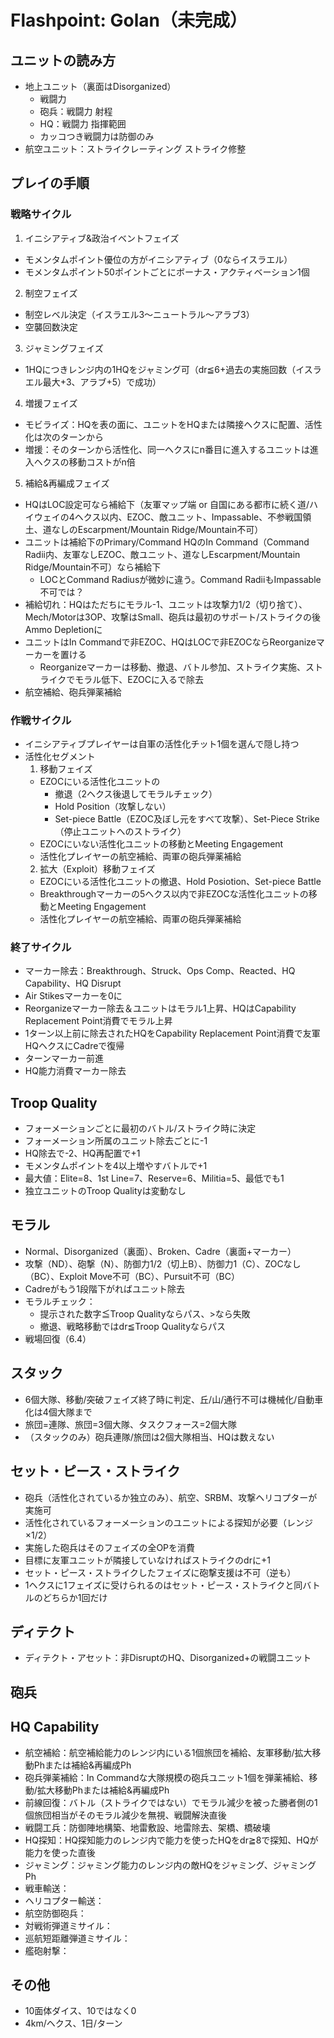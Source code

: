 # Flashpoint: Golan（未完成）

## ユニットの読み方
- 地上ユニット（裏面はDisorganized）
  - 戦闘力
  - 砲兵：戦闘力 射程
  - HQ：戦闘力 指揮範囲
  -	カッコつき戦闘力は防御のみ
- 航空ユニット：ストライクレーティング ストライク修整

## プレイの手順
### 戦略サイクル
1. イニシアティブ&政治イベントフェイズ
  - モメンタムポイント優位の方がイニシアティブ（0ならイスラエル）
  - モメンタムポイント50ポイントごとにボーナス・アクティベーション1個
2. 制空フェイズ
  - 制空レベル決定（イスラエル3～ニュートラル～アラブ3）
  - 空襲回数決定
3. ジャミングフェイズ
  - 1HQにつきレンジ内の1HQをジャミング可（dr≦6+過去の実施回数（イスラエル最大+3、アラブ+5）で成功）
4. 増援フェイズ
  - モビライズ：HQを表の面に、ユニットをHQまたは隣接ヘクスに配置、活性化は次のターンから
  - 増援：そのターンから活性化、同一ヘクスにn番目に進入するユニットは進入ヘクスの移動コストがn倍
5. 補給&再編成フェイズ
  - HQはLOC設定可なら補給下（友軍マップ端 or 自国にある都市に続く道/ハイウェイの4ヘクス以内、EZOC、敵ユニット、Impassable、不参戦国領土、道なしのEscarpment/Mountain Ridge/Mountain不可）
  - ユニットは補給下のPrimary/Command HQのIn Command（Command Radii内、友軍なしEZOC、敵ユニット、道なしEscarpment/Mountain Ridge/Mountain不可）なら補給下
    - LOCとCommand Radiusが微妙に違う。Command RadiiもImpassable不可では？
  - 補給切れ：HQはただちにモラル-1、ユニットは攻撃力1/2（切り捨て）、Mech/Motorは3OP、攻撃はSmall、砲兵は最初のサポート/ストライクの後Ammo Depletionに
  - ユニットはIn Commandで非EZOC、HQはLOCで非EZOCならReorganizeマーカーを置ける
    - Reorganizeマーカーは移動、撤退、バトル参加、ストライク実施、ストライクでモラル低下、EZOCに入るで除去
  - 航空補給、砲兵弾薬補給

### 作戦サイクル
- イニシアティブプレイヤーは自軍の活性化チット1個を選んで隠し持つ
- 活性化セグメント
  1. 移動フェイズ
  - EZOCにいる活性化ユニットの
    - 撤退（2ヘクス後退してモラルチェック）
    - Hold Position（攻撃しない）
    - Set-piece Battle（EZOC及ぼし元をすべて攻撃）、Set-Piece Strike（停止ユニットへのストライク）
  - EZOCにいない活性化ユニットの移動とMeeting Engagement
  - 活性化プレイヤーの航空補給、両軍の砲兵弾薬補給
  2. 拡大（Exploit）移動フェイズ
  - EZOCにいる活性化ユニットの撤退、Hold Posiotion、Set-piece Battle
  - Breakthroughマーカーの5ヘクス以内で非EZOCな活性化ユニットの移動とMeeting Engagement
  - 活性化プレイヤーの航空補給、両軍の砲兵弾薬補給
### 終了サイクル
- マーカー除去：Breakthrough、Struck、Ops Comp、Reacted、HQ Capability、HQ Disrupt
- Air Stikesマーカーを0に
- Reorganizeマーカー除去＆ユニットはモラル1上昇、HQはCapability Replacement Point消費でモラル上昇
- 1ターン以上前に除去されたHQをCapability Replacement Point消費で友軍HQヘクスにCadreで復帰
- ターンマーカー前進
- HQ能力消費マーカー除去

## Troop Quality
- フォーメーションごとに最初のバトル/ストライク時に決定
- フォーメーション所属のユニット除去ごとに-1
- HQ除去で-2、HQ再配置で+1
- モメンタムポイントを4以上増やすバトルで+1
- 最大値：Elite=8、1st Line=7、Reserve=6、Militia=5、最低でも1
- 独立ユニットのTroop Qualityは変動なし

## モラル
- Normal、Disorganized（裏面）、Broken、Cadre（裏面+マーカー）
- 攻撃（ND）、砲撃（N）、防御力1/2（切上B）、防御力1（C）、ZOCなし（BC）、Exploit Move不可（BC）、Pursuit不可（BC）
- Cadreがもう1段階下がればユニット除去
- モラルチェック：
  - 提示された数字≦Troop Qualityならパス、>なら失敗
  - 撤退、戦略移動ではdr≦Troop Qualityならパス
- 戦場回復（6.4）

## スタック
- 6個大隊、移動/突破フェイズ終了時に判定、丘/山/通行不可は機械化/自動車化は4個大隊まで
- 旅団=連隊、旅団=3個大隊、タスクフォース=2個大隊
- （スタックのみ）砲兵連隊/旅団は2個大隊相当、HQは数えない

## セット・ピース・ストライク
- 砲兵（活性化されているか独立のみ）、航空、SRBM、攻撃ヘリコプターが実施可
- 活性化されているフォーメーションのユニットによる探知が必要（レンジ×1/2）
- 実施した砲兵はそのフェイズの全OPを消費
- 目標に友軍ユニットが隣接していなければストライクのdrに+1
- セット・ピース・ストライクしたフェイズに砲撃支援は不可（逆も）
- 1ヘクスに1フェイズに受けられるのはセット・ピース・ストライクと同バトルのどちらか1回だけ

## ディテクト
- ディテクト・アセット：非DisruptのHQ、Disorganized+の戦闘ユニット

## 砲兵

## HQ Capability
- 航空補給：航空補給能力のレンジ内にいる1個旅団を補給、友軍移動/拡大移動Phまたは補給&再編成Ph
- 砲兵弾薬補給：In Commandな大隊規模の砲兵ユニット1個を弾薬補給、移動/拡大移動Phまたは補給&再編成Ph
- 前線回復：バトル（ストライクではない）でモラル減少を被った勝者側の1個旅団相当がそのモラル減少を無視、戦闘解決直後
- 戦闘工兵：防御陣地構築、地雷敷設、地雷除去、架橋、橋破壊
- HQ探知：HQ探知能力のレンジ内で能力を使ったHQをdr≧8で探知、HQが能力を使った直後
- ジャミング：ジャミング能力のレンジ内の敵HQをジャミング、ジャミングPh
- 戦車輸送：
- ヘリコプター輸送：
- 航空防御砲兵：
- 対戦術弾道ミサイル：
- 巡航短距離弾道ミサイル：
- 艦砲射撃：

## その他
- 10面体ダイス、10ではなく0
- 4km/ヘクス、1日/ターン
